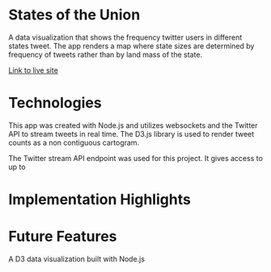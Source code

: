 # States of the Union
A data visualization that shows the frequency twitter users in different states tweet. The app renders a map where state sizes are determined by frequency of tweets rather than by land mass of the state.

[Link to live site](https://twitter-states.herokuapp.com/)

# Technologies
This app was created with Node.js and utilizes websockets and the Twitter API to stream tweets in real time. The D3.js library is used to render tweet counts as a non contiguous cartogram.

The Twitter stream API endpoint was used for this project. It gives access to up to

# Implementation Highlights

# Future Features


A D3 data visualization built with Node.js
